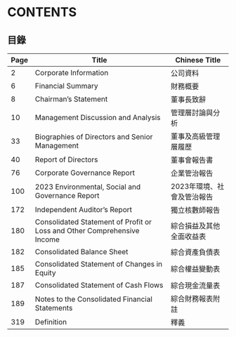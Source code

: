 # CONTENTS
## 目錄

| Page | Title | Chinese Title |
|-------|-------|---------------|
| 2 | Corporate Information | 公司資料 |
| 6 | Financial Summary | 財務概要 |
| 8 | Chairman’s Statement | 董事長致辭 |
| 10 | Management Discussion and Analysis | 管理層討論與分析 |
| 33 | Biographies of Directors and Senior Management | 董事及高級管理層履歷 |
| 40 | Report of Directors | 董事會報告書 |
| 76 | Corporate Governance Report | 企業管治報告 |
| 100 | 2023 Environmental, Social and Governance Report | 2023年環境、社會及管治報告 |
| 172 | Independent Auditor’s Report | 獨立核數師報告 |
| 180 | Consolidated Statement of Profit or Loss and Other Comprehensive Income | 綜合損益及其他全面收益表 |
| 182 | Consolidated Balance Sheet | 綜合資產負債表 |
| 185 | Consolidated Statement of Changes in Equity | 綜合權益變動表 |
| 187 | Consolidated Statement of Cash Flows | 綜合現金流量表 |
| 189 | Notes to the Consolidated Financial Statements | 綜合財務報表附註 |
| 319 | Definition | 釋義 |
